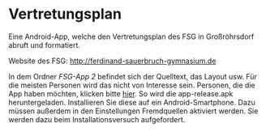 ﻿# Vertretungsplan
Eine Android-App, welche den Vertretungsplan des FSG in Großröhrsdorf abruft und formatiert.

Website des FSG: http://ferdinand-sauerbruch-gymnasium.de

In dem Ordner *FSG-App 2* befindet sich der Quelltext, das Layout usw. Für die meisten Personen wird das nicht von Interesse sein.
Personen, die die App haben möchten, klicken bitte [hier](https://github.com/VBMCBoy/Vertretungsplan/releases/). So wird die app-release.apk heruntergeladen. Installieren Sie diese auf ein Android-Smartphone.
Dazu müssen außerdem in den Einstellungen Fremdquellen aktiviert werden. Sie werden dazu beim Installationsversuch aufgefordert.
